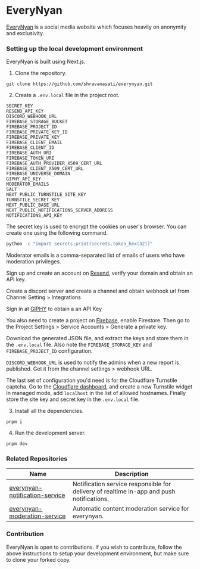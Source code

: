 # EveryNyan

[EveryNyan](https://everynyan.tech) is a social media website which focuses heavily on anonymity and exclusivity.

### Setting up the local development environment

EveryNyan is built using Next.js.

1. Clone the repository.

```
git clone https://github.com/shravanasati/everynyan.git
```
2. Create a `.env.local` file in the project root.

```
SECRET_KEY
RESEND_API_KEY
DISCORD_WEBHOOK_URL
FIREBASE_STORAGE_BUCKET
FIREBASE_PROJECT_ID
FIREBASE_PRIVATE_KEY_ID
FIREBASE_PRIVATE_KEY
FIREBASE_CLIENT_EMAIL
FIREBASE_CLIENT_ID
FIREBASE_AUTH_URI
FIREBASE_TOKEN_URI
FIREBASE_AUTH_PROVIDER_X509_CERT_URL
FIREBASE_CLIENT_X509_CERT_URL
FIREBASE_UNIVERSE_DOMAIN
GIPHY_API_KEY
MODERATOR_EMAILS
SALT
NEXT_PUBLIC_TURNSTILE_SITE_KEY
TURNSTILE_SECRET_KEY
NEXT_PUBLIC_BASE_URL
NEXT_PUBLIC_NOTIFICATIONS_SERVER_ADDRESS
NOTIFICATIONS_API_KEY
```

The secret key is used to encrypt the cookies on user's browser. You can create one using the following command.

```sh
python -c "import secrets;print(secrets.token_hex(32))"
```
Moderator emails is a comma-separated list of emails of users who have moderation privileges.

Sign up and create an account on [Resend](https://resend.com), verify your domain and obtain an API key.

Create a discord server and create a channel and obtain webhook url from Channel Setting > Integrations

Sign in at [GIPHY](https://giphy.com) to obtain a an API Key
  

You also need to create a project on [Firebase](https://console.firebase.google.com), enable Firestore. Then go to the Project Settings > Service Accounts > Generate a private key.

Download the generated JSON file, and extract the keys and store them in the `.env.local` file. Also note the `FIREBASE_STORAGE_KEY` and `FIREBASE_PROJECT_ID` configuration.

`DISCORD_WEBHOOK_URL` is used to notify the admins when a new report is published. Get it from the channel settings > webhook URL.

The last set of configuration you'd need is for the Cloudflare Turnstile captcha. Go to the [Cloudflare dashboard](https://dash.cloudflare.com), and create a new Turnstile widget in managed mode, add `localhost` in the list of allowed hostnames. Finally store the site key and secret key in the `.env.local` file.


3. Install all the dependencies.

```
pnpm i
```

4. Run the development server.

```
pnpm dev
```

### Related Repositories

| Name  | Description |
|---|---|
| [everynyan-notification-service](https://github.com/shravanasati/everynyan-notification-service)  | Notification service responsible for delivery of realtime in-app and push notifications.  |
| [everynyan-moderation-service](https://github.com/shravanasati/everynyan-moderation-service)  | Automatic content moderation service for everynyan.  |


### Contribution

EveryNyan is open to contributions. If you wish to contribute, follow the above instructions to setup your development environment, but make sure to clone your forked copy.
